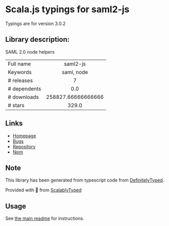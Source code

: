 
# Scala.js typings for saml2-js

Typings are for version 3.0.2

## Library description:
SAML 2.0 node helpers

|                    |                 |
| ------------------ | :-------------: |
| Full name          | saml2-js |
| Keywords           | saml, node |
| # releases         | 7 |
| # dependents       | 0.0 |
| # downloads        | 258827.66666666666 |
| # stars            | 329.0 |

## Links
- [Homepage](https://github.com/Clever/saml2#readme)
- [Bugs](https://github.com/Clever/saml2/issues)
- [Repository](https://github.com/Clever/saml2)
- [Npm](https://www.npmjs.com/package/saml2-js)
    


## Note
This library has been generated from typescript code from [DefinitelyTyped](https://definitelytyped.org).

Provided with :purple_heart: from [ScalablyTyped](https://github.com/oyvindberg/ScalablyTyped)

## Usage
See [the main readme](../../readme.md) for instructions.


